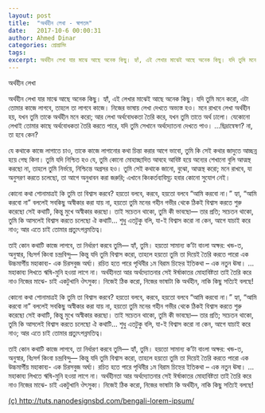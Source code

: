 ```yaml
---
layout: post
title:  "অর্থহীন লেখা - স্বাগতম"
date:   2017-10-6 00:00:31
author: Ahmed Dinar
categories: প্রোগ্রামিং
tags:
excerpt: অর্থহীন লেখা যার মাঝে আছে অনেক কিছু। হ্যাঁ, এই লেখার মাঝেই আছে অনেক কিছু। যদি তুমি মনে করো, এটা তোমার কাজে লাগবে, তাহলে তা লাগবে কাজে। নিজের ভাষায় লেখা দেখতে অভ্যস্ত হও। মনে রাখবে লেখা অর্থহীন হয়, যখন তুমি তাকে অর্থহীন মনে করো; আর লেখা অর্থবোধকতা তৈরি করে, যখন তুমি তাতে অর্থ ঢালো। যেকোনো লেখাই তোমার কাছে অর্থবোধকতা তৈরি করতে পারে, যদি তুমি সেখানে অর্থদ্যোতনা দেখতে পাও। …ছিদ্রান্বেষণ? না, তা হবে কেন?
---
```

অর্থহীন লেখা

অর্থহীন লেখা যার মাঝে আছে অনেক কিছু। হ্যাঁ, এই লেখার মাঝেই আছে অনেক কিছু। যদি তুমি মনে করো, এটা তোমার কাজে লাগবে, তাহলে তা লাগবে কাজে। নিজের ভাষায় লেখা দেখতে অভ্যস্ত হও। মনে রাখবে লেখা অর্থহীন হয়, যখন তুমি তাকে অর্থহীন মনে করো; আর লেখা অর্থবোধকতা তৈরি করে, যখন তুমি তাতে অর্থ ঢালো। যেকোনো লেখাই তোমার কাছে অর্থবোধকতা তৈরি করতে পারে, যদি তুমি সেখানে অর্থদ্যোতনা দেখতে পাও। …ছিদ্রান্বেষণ? না, তা হবে কেন?

যে কথাকে কাজে লাগাতে চাও, তাকে কাজে লাগানোর কথা চিন্তা করার আগে ভাবো, তুমি কি সেই কথার জাদুতে আচ্ছন্ন হয়ে গেছ কিনা। তুমি যদি নিশ্চিত হও যে, তুমি কোনো মোহাচ্ছাদিত আবহে আবিষ্ট হয়ে অন্যের শেখানো বুলি আত্মস্থ করছো না, তাহলে তুমি নির্ভয়ে, নিশ্চিন্তে অগ্রসর হও। তুমি সেই কথাকে জানো, বুঝো, আত্মস্থ করো; মনে রাখবে, যা অনুসরণ করতে চলেছো, তা আগে অনুধাবন করা জরুরি; এখানে কিংকর্তব্যবিমূঢ় হবার কোনো সুযোগ নেই।

কোনো কথা শোনামাত্রই কি তুমি তা বিশ্বাস করবে? হয়তো বলবে, করবে, হয়তো বলবে “আমি করবো না।” হ্যা, “আমি করবো না” বললেই সবকিছু অস্বীকার করা যায় না, হয়তো তুমি মনের গহীন গভীর থেকে ঠিকই বিশ্বাস করতে শুরু করেছো সেই কথাটি, কিন্তু মুখে অস্বীকার করছো। তাই সচেতন থাকো, তুমি কী ভাবছো— তার প্রতি; সচেতন থাকো, তুমি কি আসলেই বিশ্বাস করতে চলেছো ঐ কথাটি… শুধু এতটুকু বলি, যা-ই বিশ্বাস করো না কেন, আগে যাচাই করে নাও; আর এতে চাই তোমার প্রত্যুৎপন্নমতিত্ব।

তাই কোন কথাটি কাজে লাগবে, তা নির্ধারণ করবে তুমি— হ্যাঁ, তুমি। হয়তো সামান্য ক’টা বাংলা অক্ষর: খন্ড-ত, অনুস্বার, বিঃসর্গ কিংবা চন্দ্রবিন্দু— কিন্তু যদি তুমি বিশ্বাস করো, তাহলে হয়তো তুমি তা দিয়েই তৈরি করতে পারো এক উচ্চমার্গীয় মহাকাব্য- এক চিরসবুজ অর্ঘ্য। রচিত হতে পারে পৃথিবীর ১ম বিরাম চিহ্নের ইতিকথা – এক নতুন ঊষা। …মহাকাব্য লিখতে ঋষি-মুনি হওয়া লাগে না।
অর্থহীনতা আর অর্থদ্যোতনার সেই ঈর্ষাকাতর মোহাবিষ্টতা তাই তৈরি করে নাও নিজের মাঝে- চাই একটুখানি ঔৎসুক্য। নিজেই ঠিক করো, নিজের ভাষাটা কি অর্থহীন, নাকি কিছু সত্যিই বলছে!

কোনো কথা শোনামাত্রই কি তুমি তা বিশ্বাস করবে? হয়তো বলবে, করবে, হয়তো বলবে “আমি করবো না।” হ্যা, “আমি করবো না” বললেই সবকিছু অস্বীকার করা যায় না, হয়তো তুমি মনের গহীন গভীর থেকে ঠিকই বিশ্বাস করতে শুরু করেছো সেই কথাটি, কিন্তু মুখে অস্বীকার করছো। তাই সচেতন থাকো, তুমি কী ভাবছো— তার প্রতি; সচেতন থাকো, তুমি কি আসলেই বিশ্বাস করতে চলেছো ঐ কথাটি… শুধু এতটুকু বলি, যা-ই বিশ্বাস করো না কেন, আগে যাচাই করে নাও; আর এতে চাই তোমার প্রত্যুৎপন্নমতিত্ব।

তাই কোন কথাটি কাজে লাগবে, তা নির্ধারণ করবে তুমি— হ্যাঁ, তুমি। হয়তো সামান্য ক’টা বাংলা অক্ষর: খন্ড-ত, অনুস্বার, বিঃসর্গ কিংবা চন্দ্রবিন্দু— কিন্তু যদি তুমি বিশ্বাস করো, তাহলে হয়তো তুমি তা দিয়েই তৈরি করতে পারো এক উচ্চমার্গীয় মহাকাব্য- এক চিরসবুজ অর্ঘ্য। রচিত হতে পারে পৃথিবীর ১ম বিরাম চিহ্নের ইতিকথা – এক নতুন ঊষা। …মহাকাব্য লিখতে ঋষি-মুনি হওয়া লাগে না।
অর্থহীনতা আর অর্থদ্যোতনার সেই ঈর্ষাকাতর মোহাবিষ্টতা তাই তৈরি করে নাও নিজের মাঝে- চাই একটুখানি ঔৎসুক্য। নিজেই ঠিক করো, নিজের ভাষাটা কি অর্থহীন, নাকি কিছু সত্যিই বলছে!

<a target="_blank" href="http://tuts.nanodesignsbd.com/bengali-lorem-ipsum/">(c) http://tuts.nanodesignsbd.com/bengali-lorem-ipsum/</a>